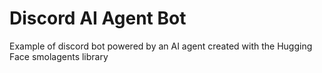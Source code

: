 # Discord AI Agent Bot
Example of discord bot powered by an AI agent created with the Hugging Face smolagents library
